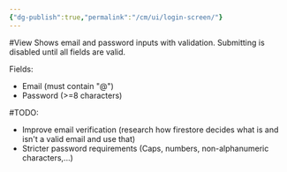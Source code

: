 ```yaml
---
{"dg-publish":true,"permalink":"/cm/ui/login-screen/"}
---
```


#View
Shows email and password inputs with validation. Submitting is disabled until all fields are valid.

Fields:
- Email (must contain "@")
- Password (>=8 characters)

#TODO:
- Improve email verification (research how firestore decides what is and isn't a valid email and use that)
- Stricter password requirements (Caps, numbers, non-alphanumeric characters,...)